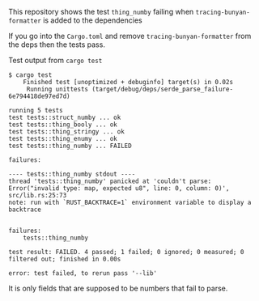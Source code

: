 This repository shows the test `thing_numby` failing when `tracing-bunyan-formatter` is added to the dependencies

If you go into the `Cargo.toml` and remove `tracing-bunyan-formatter` from the deps then the tests pass.

Test output from `cargo test`

```
$ cargo test
    Finished test [unoptimized + debuginfo] target(s) in 0.02s
     Running unittests (target/debug/deps/serde_parse_failure-6e794418de97ed7d)

running 5 tests
test tests::struct_numby ... ok
test tests::thing_booly ... ok
test tests::thing_stringy ... ok
test tests::thing_enumy ... ok
test tests::thing_numby ... FAILED

failures:

---- tests::thing_numby stdout ----
thread 'tests::thing_numby' panicked at 'couldn't parse: Error("invalid type: map, expected u8", line: 0, column: 0)', src/lib.rs:25:73
note: run with `RUST_BACKTRACE=1` environment variable to display a backtrace


failures:
    tests::thing_numby

test result: FAILED. 4 passed; 1 failed; 0 ignored; 0 measured; 0 filtered out; finished in 0.00s

error: test failed, to rerun pass '--lib'
```

It is only fields that are supposed to be numbers that fail to parse.